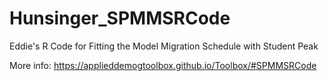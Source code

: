 # Hunsinger_SPMMSRCode
Eddie's R Code for Fitting the Model Migration Schedule with Student Peak

More info: https://applieddemogtoolbox.github.io/Toolbox/#SPMMSRCode
